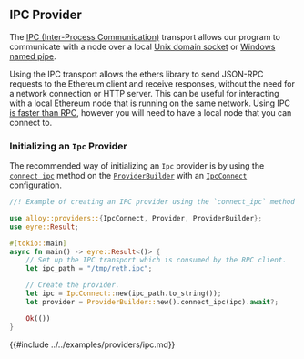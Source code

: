 ## IPC Provider

The [IPC (Inter-Process Communication)](https://en.wikipedia.org/wiki/Inter-process_communication) transport allows our program to communicate with a node over a local [Unix domain socket](https://en.wikipedia.org/wiki/Unix_domain_socket) or [Windows named pipe](https://learn.microsoft.com/en-us/windows/win32/ipc/named-pipes).

Using the IPC transport allows the ethers library to send JSON-RPC requests to the Ethereum client and receive responses, without the need for a network connection or HTTP server. This can be useful for interacting with a local Ethereum node that is running on the same network. Using IPC [is faster than RPC](https://github.com/0xKitsune/geth-ipc-rpc-bench), however you will need to have a local node that you can connect to.

### Initializing an `Ipc` Provider

The recommended way of initializing an `Ipc` provider is by using the [`connect_ipc`](https://docs.rs/alloy/latest/alloy/providers/struct.ProviderBuilder.html#method.connect_ipc) method on the [`ProviderBuilder`](https://docs.rs/alloy/latest/alloy/providers/struct.ProviderBuilder.html) with an [`IpcConnect`](https://docs.rs/alloy/latest/alloy/providers/struct.IpcConnect.html) configuration.

```rust
//! Example of creating an IPC provider using the `connect_ipc` method on the `ProviderBuilder`.

use alloy::providers::{IpcConnect, Provider, ProviderBuilder};
use eyre::Result;

#[tokio::main]
async fn main() -> eyre::Result<()> {
    // Set up the IPC transport which is consumed by the RPC client.
    let ipc_path = "/tmp/reth.ipc";

    // Create the provider.
    let ipc = IpcConnect::new(ipc_path.to_string());
    let provider = ProviderBuilder::new().connect_ipc(ipc).await?;

    Ok(())
}
```

{{#include ../../examples/providers/ipc.md}}
